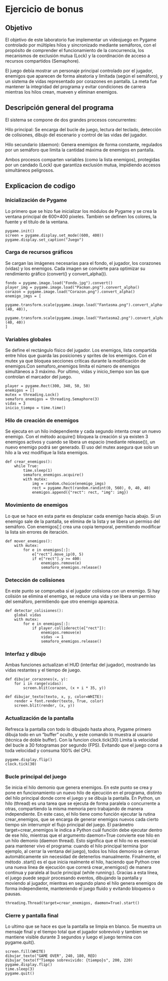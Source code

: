 # Ejercicio de bonus

##  Objetivo 

El objetivo de este laboratorio fue implementar un videojuego en Pygame controlado por múltiples hilos y sincronizado mediante semáforos, con el propósito de comprender el funcionamiento de la concurrencia, los mecanismos de exclusión mutua (Lock) y la coordinación de acceso a recursos compartidos (Semaphore).

El juego debía mostrar un personaje principal controlado por el jugador, enemigos que aparecen de forma aleatoria y limitada (según el semáforo), y un sistema de vidas representado por corazones en pantalla.
La meta fue mantener la integridad del programa y evitar condiciones de carrera mientras los hilos crean, mueven y eliminan enemigos.

##  Descripción general del programa

El sistema se compone de dos grandes procesos concurrentes:

Hilo principal:
Se encarga del bucle de juego, lectura del teclado, detección de colisiones, dibujo del escenario y control de las vidas del jugador.

Hilo secundario (daemon):
Genera enemigos de forma constante, regulados por un semáforo que limita la cantidad máxima de enemigos en pantalla.

Ambos procesos comparten variables (como la lista enemigos), protegidas por un candado (Lock) que garantiza exclusión mutua, impidiendo accesos simultáneos peligrosos.


## Explicacion de codigo

### Inicialización de Pygame

Lo primero que se hizo fue inicializar los módulos de Pygame y se crea la ventana principal de 600×400 píxeles.
También se definen los colores, la fuente y el título de la ventana.

```
pygame.init()
screen = pygame.display.set_mode((600, 400))
pygame.display.set_caption("Juego")

```

### Carga de recursos gráficos
Se cargan las imágenes necesarias para el fondo, el jugador, los corazones (vidas) y los enemigos.
Cada imagen se convierte para optimizar su rendimiento gráfico (convert() y convert_alpha()).

```
fondo = pygame.image.load("Fondo.jpg").convert()
player_img = pygame.image.load("Pacman.png").convert_alpha()
corazon = pygame.image.load("Corazon.png").convert_alpha()
enemigo_imgs = [
    pygame.transform.scale(pygame.image.load("Fantasma.png").convert_alpha(), (40, 40)),
    pygame.transform.scale(pygame.image.load("Fantasma2.png").convert_alpha(), (40, 40))
]
```

### Variables globales

Se define el rectángulo físico del jugador. Los enemigos, lista compartida entre hilos que guarda las posiciones y sprites de los enemigos. Con el mutex ya que bloquea secciones críticas durante la modificación de enemigos.Con semaforo_enemigos limita el número de enemigos simultáneos a 3 máximo. Por ultimo, vidas y inicio_tiempo son las que controlan el marcador del juego.
```
player = pygame.Rect(300, 340, 50, 50)
enemigos = []
mutex = threading.Lock()
semaforo_enemigos = threading.Semaphore(3)
vidas = 3
inicio_tiempo = time.time()
```
### Hilo de creación de enemigos

Se ejecuta en un hilo independiente y cada segundo intenta crear un nuevo enemigo. Con el método acquire() bloquea la creación si ya existen 3 enemigos activos y cuando se libera un espacio (mediante release()), un nuevo enemigo podrá ser generado. El uso del mutex asegura que solo un hilo a la vez modifique la lista enemigos.


```
def crear_enemigos():
    while True:
        time.sleep(1)
        semaforo_enemigos.acquire()
        with mutex:
            img = random.choice(enemigo_imgs)
            rect = pygame.Rect(random.randint(0, 560), 0, 40, 40)
            enemigos.append({"rect": rect, "img": img})
```
### Movimiento de enemigos

Lo que se hace en esta parte es desplazar cada enemigo hacia abajo. Si un enemigo sale de la pantalla, se elimina de la lista y se libera un permiso del semáforo. Con enemigos[:] crea una copia temporal, permitiendo modificar la lista sin errores de iteración.

```
def mover_enemigos():
    with mutex:
        for e in enemigos[:]:
            e["rect"].move_ip(0, 5)
            if e["rect"].y >= 400:
                enemigos.remove(e)
                semaforo_enemigos.release()
```

### Detección de colisiones

En este punto se comprueba si el jugador colisiona con un enemigo. Si hay colisión se elimina el enemigo, se reduce una vida y se libera un permiso del semáforo, permitiendo que otro enemigo aparezca.
```
def detectar_colisiones():
    global vidas
    with mutex:
        for e in enemigos[:]:
            if player.colliderect(e["rect"]):
                enemigos.remove(e)
                vidas -= 1
                semaforo_enemigos.release()

```
### Interfaz y dibujo
Ambas funciones actualizan el HUD (interfaz del jugador), mostrando las vidas restantes y el tiempo de juego.

```
def dibujar_corazones(x, y):
    for i in range(vidas):
        screen.blit(corazon, (x + i * 35, y))

def dibujar_texto(texto, x, y, color=WHITE):
    render = font.render(texto, True, color)
    screen.blit(render, (x, y))
```
### Actualización de la pantalla
Refresca la pantalla con todo lo dibujado hasta ahora, Pygame primero dibuja todo en un “buffer” oculto, y este comando lo muestra al usuario (técnica de doble buffer). Con la funcion clock.tick(30)
Limita la velocidad del bucle a 30 fotogramas por segundo (FPS). Evitando que el juego corra a toda velocidad y consuma 100% del CPU.

```
pygame.display.flip()
clock.tick(30)
```


### Bucle principal del juego
Se inicia el hilo demonio que genera enemigos. En este punto se crea y pone en funcionamiento un nuevo hilo de ejecución en el programa, distinto del hilo principal donde corre el juego y se dibuja la pantalla. En Python, un hilo (thread) es una tarea que se ejecuta de forma paralela o concurrente a otras, compartiendo la misma memoria pero trabajando de manera independiente. En este caso, el hilo tiene como función ejecutar la rutina crear_enemigos, que se encarga de generar enemigos nuevos cada cierto tiempo sin interrumpir el flujo principal del juego. El parámetro target=crear_enemigos le indica a Python cuál función debe ejecutar dentro de ese hilo, mientras que el argumento daemon=True convierte ese hilo en un hilo demonio (daemon thread). Esto significa que el hilo no es esencial para mantener vivo el programa: cuando el hilo principal termina (por ejemplo, al cerrar la ventana del juego), todos los hilos demonio se cierran automáticamente sin necesidad de detenerlos manualmente. Finalmente, el método .start() es el que inicia realmente el hilo, haciendo que Python cree una nueva línea de ejecución que correrá crear_enemigos() de manera continua y paralela al bucle principal (while running:). Gracias a esta línea, el juego puede seguir procesando eventos, dibujando la pantalla y moviendo al jugador, mientras en segundo plano el hilo genera enemigos de forma independiente, manteniendo el juego fluido y evitando bloqueos o pausas.

```
threading.Thread(target=crear_enemigos, daemon=True).start()
```

### Cierre y pantalla final
Lo ultimo que se hace es que la pantalla se limpia en blanco. Se muestra un mensaje final y el tiempo total que el jugador sobrevivió y tambien se mantiene visible durante 3 segundos y luego el juego termina con pygame.quit().

```
screen.fill(WHITE)
dibujar_texto("GAME OVER", 240, 180, RED)
dibujar_texto(f"Tiempo sobrevivido: {tiempo}s", 200, 220)
pygame.display.flip()
time.sleep(3)
pygame.quit()
```
